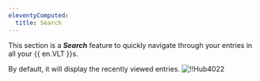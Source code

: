 ```yaml
---
eleventyComputed:
  title: Search
---
```

This section is a ***Search*** feature to quickly navigate through your entries in all your {{ en.VLT }}s.

By default, it will display the recently viewed entries.
![!!Hub4022](https://cdnweb.devolutions.net/docs/docs_en_hub_Hub4022.png)
